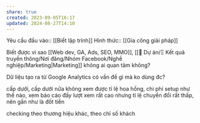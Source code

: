 ```yaml
---
share: true
created: 2023-09-05T16:17
updated: 2024-08-27T14:10
---
```

Yêu cầu đầu vào:: [[Biết lập trình]]
Hình thức:: [[Gia công giải pháp]]

Biết được vì sao [[Web dev, GA, Ads, SEO, MMO]], [[📐 Dự án/Ξ Kết quả truyền thông/Nơi đăng/Nhóm Facebook/Nghề nghiệp/Marketing|Marketing]] không ai quan tâm không?

Dữ liệu tạo ra từ Google Analytics có vấn đề gì mà ko dùng đc?

cấp dưới, cấp dưới nữa không xem được 
tỉ lệ hoa hồng, chi phí setup như thế nào, xem báo cáo đấy
lượt xem rất cao nhưng tỉ lệ chuyển đổi rất thấp, nên gần như là đốt tiền

checking theo thương hiệu khác, theo chỉ số khách
